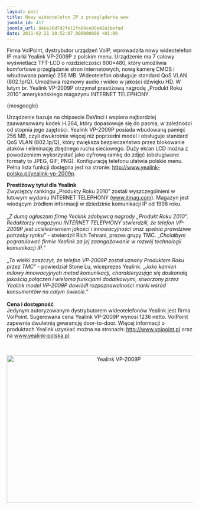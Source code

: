 ```yaml
---
layout: post
title: Nowy wideotelefon IP z przeglądarką www
joomla_id: 417
joomla_url: 846e26d7d2fe12fa89ce08a42a1befad
date: 2011-02-21 19:52:07.000000000 +01:00
---
```

Firma VoIPoint, dystrybutor urządzeń VoIP, wprowadziła nowy wideotelefon IP marki Yealink VP-2009P z polskim menu. Urządzenie ma 7 calowy wyświetlacz TFT-LCD o rozdzielczości 800&times;480, kt&oacute;ry umożliwia komfortowe przeglądanie stron internetowych, nową kamerę CMOS i wbudowana pamięć 256 MB. Wideotelefon obsługuje standard QoS VLAN (802.1p/Q). Umożliwia rozmowy audio i wideo w jakości dźwięku HD. W lutym br. Yealink VP-2009P otrzymał prestiżową nagrodę &bdquo;Produkt Roku 2010&rdquo; amerykańskiego magazynu INTERNET TELEPHONY.<p>{mosgoogle}</p><p>Urządzenie bazuje na chipsecie DaVinci i wspiera najbardziej zaawansowany kodek H.264, kt&oacute;ry dopasowuje się do pasma, w zależności od stopnia jego zajętości. Yealink VP-2009P posiada wbudowaną pamięć 256 MB, czyli dwukrotnie więcej niż poprzedni model i obsługuje standard QoS VLAN (802.1p/Q), kt&oacute;ry zwiększa bezpieczeństwo przez blokowanie atak&oacute;w i eliminację zbędnego ruchu sieciowego. Duży ekran LCD można z powodzeniem wykorzystać jako cyfrową ramkę do zdjęć (obsługiwane formaty to JPEG, GIF, PNG). Konfigurację telefonu ułatwia polskie menu. Pełna lista funkcji dostępna jest na stronie: <a href="http://www.yealink-polska.pl/yealink-vp-2009p" target="_blank">http://www.yealink-polska.pl/yealink-vp-2009p</a>.</p><p><strong>Prestiżowy tytuł dla Yealink</strong><br />Zwycięzcy rankingu &bdquo;Produkty Roku 2010&rdquo; zostali wyszczeg&oacute;lnieni w lutowym wydaniu INTERNET TELEPHONY (<a href="http://www.itmag.com" target="_blank">www.itmag.com</a>). Magazyn jest wiodącym źr&oacute;dłem informacji w dziedzinie komunikacji IP od 1998 roku.<br />&nbsp;&nbsp;&nbsp; <br />&bdquo;<em>Z dumą ogłaszam firmę Yealink zdobywcą nagrody &bdquo;Produkt Roku 2010&rdquo;. Redaktorzy magazynu INTERNET TELEPHONY stwierdzili, że telefon VP-2009P jest ucieleśnieniem jakości i innowacyjności oraz spełnia prawdziwe potrzeby rynku</em>&rdquo; - stwierdził Rich Tehrani, prezes grupy TMC. &bdquo;<em>Chciałbym pogratulować firmie Yealink za jej zaangażowanie w rozw&oacute;j technologii komunikacji IP.</em>&rdquo;<br /><br />&bdquo;<em>To wielki zaszczyt, że telefon VP-2009P został uznany Produktem Roku przez TMC</em>&rdquo; - powiedział Stone Lu, wiceprezes Yealink. &bdquo;<em>Jako kamień milowy innowacyjnych metod komunikacji, charakteryzując się doskonałą jakością połączeń i wieloma funkcjami dodatkowymi, stworzony przez Yealink model VP-2009P dowi&oacute;dł rozpoznawalności marki wśr&oacute;d konsument&oacute;w na całym świecie.</em>&rdquo;<br /><br /><strong>Cena i dostępność</strong><br />Jedynym autoryzowanym dystrybutorem wideotelefon&oacute;w Yealink jest firma VoIPoint. Sugerowana cena Yealink VP-2009P wynosi 1236 netto. VoIPoint zapewnia dwuletnią gwarancję door-to-door. Więcej informacji o produktach Yealink uzyskać można na stronach: <a href="http://www.voipoint.pl" target="_blank">http://www.voipoint.pl</a>  oraz na <a href="http://www.yealink-polska.pl" target="_blank">www.yealink-polska.pl</a>.</p><p>&nbsp;</p><div style="text-align: center"><img src="images/img/vp2009p.jpg" border="0" alt="Yealink VP-2009P" title="Yealink VP-2009P" width="591" height="400" /></div><p>&nbsp;</p>
